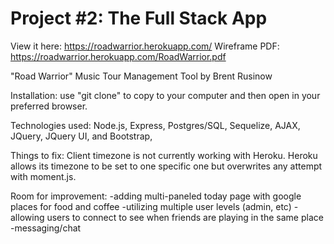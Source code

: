 # Project #2: The Full Stack App

View it here: https://roadwarrior.herokuapp.com/
Wireframe PDF: https://roadwarrior.herokuapp.com/RoadWarrior.pdf 

"Road Warrior" Music Tour Management Tool by Brent Rusinow

Installation: use "git clone" to copy to your computer and then open in your preferred browser.

Technologies used: Node.js, Express, Postgres/SQL, Sequelize, AJAX, JQuery, JQuery UI, and Bootstrap,

Things to fix: Client timezone is not currently working with Heroku. Heroku allows its timezone to be set to one specific one but overwrites any attempt with moment.js.

Room for improvement: 
-adding multi-paneled today page with google places for food and coffee
-utilizing multiple user levels (admin, etc)
-allowing users to connect to see when friends are playing in the same place
-messaging/chat

